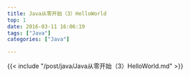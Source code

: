 ```yaml
---
title: Java从零开始（3）HelloWorld
top: 1
date: 2016-03-11 16:06:19
tags: ["Java"]
categories: ["Java"]

---
```

{{< include "/post/java/Java从零开始（3）HelloWorld.md" >}}
